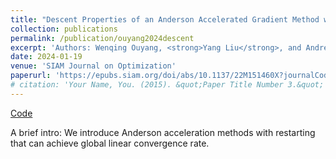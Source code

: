 ```yaml
---
title: "Descent Properties of an Anderson Accelerated Gradient Method with Restarting"
collection: publications
permalink: /publication/ouyang2024descent
excerpt: 'Authors: Wenqing Ouyang, <strong>Yang Liu</strong>, and Andre Milzarek'
date: 2024-01-19
venue: 'SIAM Journal on Optimization'
paperurl: 'https://epubs.siam.org/doi/abs/10.1137/22M151460X?journalCode=sjope8'
# citation: 'Your Name, You. (2015). &quot;Paper Title Number 3.&quot; <i>Journal 1</i>. 1(3).'
---
```

[Code](https://github.com/yangliu-op/AndersonAcceleration)

A brief intro: We introduce Anderson acceleration methods with restarting that can achieve global linear convergence rate.